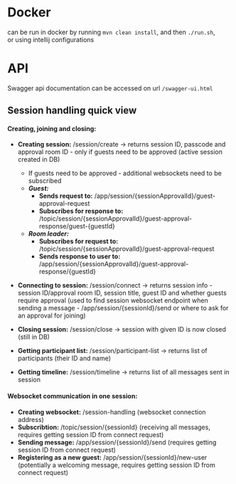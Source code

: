 # Docker

can be run in docker by running `mvn clean install`, and then `./run.sh`, \
or using intellij configurations

# API

Swagger api documentation can be accessed on url `/swagger-ui.html`

## Session handling quick view
#### Creating, joining and closing:
* **Creating session:** /session/create -> returns session ID, passcode and approval room ID - only if guests need to be approved (active session created in DB)
  * If guests need to be approved - additional websockets need to be subscribed
  * ***Guest:***
    * **Sends request to:** /app/session/{sessionApprovalId}/guest-approval-request
    * **Subscribes for response to:** /topic/session/{sessionApprovalId}/guest-approval-response/guest-{guestId}
  * ***Room leader:***
    * **Subscribes for request to:** /topic/session/{sessionApprovalId}/guest-approval-request
    * **Sends response to user to:** /app/session/{sessionApprovalId}/guest-approval-response/{guestId} 
    
* **Connecting to session:** /session/connect -> returns session info - session ID/approval room ID, session title, 
  guest ID and whether guests require approval (used to find session websocket endpoint when sending a message - 
  /app/session/{sessionId}/send or where to ask for an approval for joining)
* **Closing session:** /session/close -> session with given ID is now closed (still in DB)
* **Getting participant list:** /session/participant-list -> returns list of participants (their ID and name)
* **Getting timeline:** /session/timeline -> returns list of all messages sent in session
#### Websocket communication in one session:
* **Creating websocket:** /session-handling (websocket connection address)
* **Subscribtion:** /topic/session/{sessionId} (receiving all messages, requires getting session ID from connect request)
* **Sending message:** /app/session/{sessionId}/send (requires getting session ID from connect request)
* **Registering as a new guest:** /app/session/{sessionId}/new-user (potentially a welcoming message, requires getting session ID from connect request)
